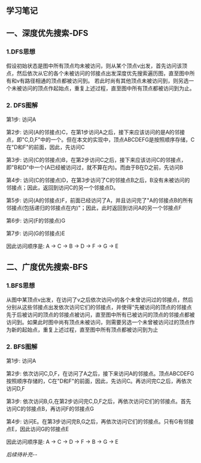 ##  **学习笔记**

## 一、深度优先搜索-DFS

### 1.DFS思想

   假设初始状态是图中所有顶点均未被访问，则从某个顶点v出发，首先访问该顶点，然后依次从它的各个未被访问的邻接点出发深度优先搜索遍历图，直至图中所有和v有路径相通的顶点都被访问到。 若此时尚有其他顶点未被访问到，则另选一个未被访问的顶点作起始点，重复上述过程，直至图中所有顶点都被访问到为止。

### 2. DFS图解
第1步: 访问A

第2步: 访问(A的邻接点)C，在第1步访问A之后，接下来应该访问的是A的邻接点，即"C,D,F"中的一个。但在本文的实现中，顶点ABCDEFG是按照顺序存储，C在"D和F"的前面，因此，先访问C

第3步: 访问(C的邻接点)B，在第2步访问C之后，接下来应该访问C的邻接点，即"B和D"中一个(A已经被访问过，就不算在内)。而由于B在D之前，先访问B

第4步: 访问(C的邻接点)D，在第3步访问了C的邻接点B之后，B没有未被访问的邻接点；因此，返回到访问C的另一个邻接点D。

第5步: 访问(A的邻接点)F，前面已经访问了A，并且访问完了"A的邻接点B的所有邻接点(包括递归的邻接点在内)"；因此，此时返回到访问A的另一个邻接点F

第6步: 访问(F的邻接点)G

第7步: 访问(G的邻接点)E

因此访问顺序是: A -> C -> B -> D -> F -> G -> E

## 二、广度优先搜索-BFS

### 1.BFS思想
从图中某顶点v出发，在访问了v之后依次访问v的各个未曾访问过的邻接点，然后分别从这些邻接点出发依次访问它们的邻接点，并使得“先被访问的顶点的邻接点先于后被访问的顶点的邻接点被访问，直至图中所有已被访问的顶点的邻接点都被访问到。如果此时图中尚有顶点未被访问，则需要另选一个未曾被访问过的顶点作为新的起始点，重复上述过程，直至图中所有顶点都被访问到为止
### 2. BFS图解

第1步: 访问A

第2步: 依次访问C,D,F，在访问了A之后，接下来访问A的邻接点。顶点ABCDEFG按照顺序存储的，C在"D和F"的前面，因此，先访问C。再访问完C之后，再依次访问D,F

第3步: 依次访问B,G,在第2步访问完C,D,F之后，再依次访问它们的邻接点。首先访问C的邻接点B，再访问F的邻接点G

第4步: 访问E。在第3步访问完B,G之后，再依次访问它们的邻接点。只有G有邻接点E，因此访问G的邻接点E

因此访问顺序是: A -> C -> D -> F -> B -> G -> E

*后续待补充--*